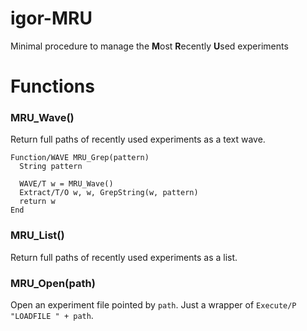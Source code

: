 # igor-MRU
Minimal procedure to manage the **M**ost **R**ecently **U**sed experiments

# Functions

### MRU_Wave()
Return full paths of recently used experiments as a text wave.

```
Function/WAVE MRU_Grep(pattern)
  String pattern
  
  WAVE/T w = MRU_Wave()
  Extract/T/O w, w, GrepString(w, pattern)
  return w
End
```

### MRU_List()
Return full paths of recently used experiments as a list.

### MRU_Open(path)
Open an experiment file pointed by `path`.
Just a wrapper of `Execute/P "LOADFILE " + path`.

